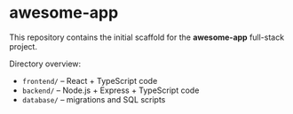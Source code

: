 # awesome-app

This repository contains the initial scaffold for the **awesome-app** full-stack project.

Directory overview:

- `frontend/` – React + TypeScript code
- `backend/` – Node.js + Express + TypeScript code
- `database/` – migrations and SQL scripts
